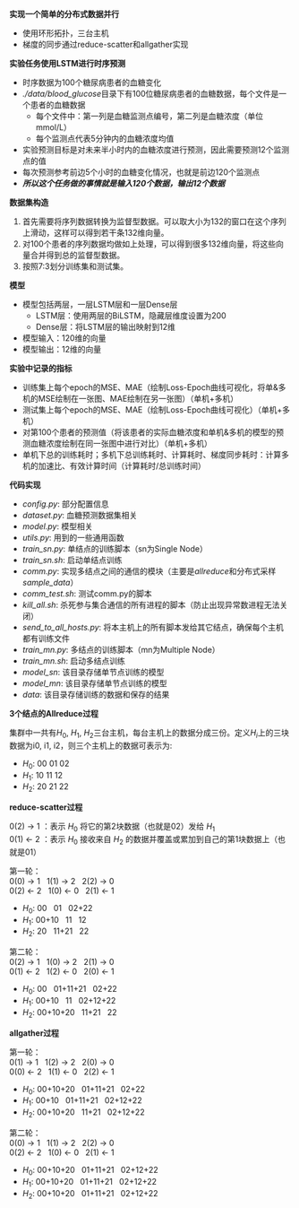 

**实现一个简单的分布式数据并行**
- 使用环形拓扑，三台主机
- 梯度的同步通过reduce-scatter和allgather实现


**实验任务使用LSTM进行时序预测**
- 时序数据为100个糖尿病患者的血糖变化
- *./data/blood_glucose*目录下有100位糖尿病患者的血糖数据，每个文件是一个患者的血糖数据
   - 每个文件中：第一列是血糖监测点编号，第二列是血糖浓度（单位mmol/L）
   - 每个监测点代表5分钟内的血糖浓度均值
- 实验预测目标是对未来半小时内的血糖浓度进行预测，因此需要预测12个监测点的值
- 每次预测参考前边5个小时的血糖变化情况，也就是前边120个监测点
- ***所以这个任务做的事情就是输入120个数据，输出12个数据***


**数据集构造**
1. 首先需要将序列数据转换为监督型数据。可以取大小为132的窗口在这个序列上滑动，这样可以得到若干条132维向量。
2. 对100个患者的序列数据均做如上处理，可以得到很多132维向量，将这些向量合并得到总的监督型数据。
3. 按照7:3划分训练集和测试集。

**模型**
- 模型包括两层，一层LSTM层和一层Dense层
    - LSTM层：使用两层的BiLSTM，隐藏层维度设置为200
    - Dense层：将LSTM层的输出映射到12维
- 模型输入：120维的向量
- 模型输出：12维的向量

**实验中记录的指标**
- 训练集上每个epoch的MSE、MAE（绘制Loss-Epoch曲线可视化，将单&多机的MSE绘制在一张图、MAE绘制在另一张图）（单机+多机）
- 测试集上每个epoch的MSE、MAE（绘制Loss-Epoch曲线可视化）（单机+多机）
- 对第100个患者的预测值（将该患者的实际血糖浓度和单机&多机的模型的预测血糖浓度绘制在同一张图中进行对比）（单机+多机）
- 单机下总的训练耗时；多机下总训练耗时、计算耗时、梯度同步耗时：计算多机的加速比、有效计算时间（计算耗时/总训练时间）

**代码实现**
- *config.py*: 部分配置信息
- *dataset.py*: 血糖预测数据集相关
- *model.py*: 模型相关
- *utils.py*: 用到的一些通用函数
- *train_sn.py*: 单结点的训练脚本（sn为Single Node）
- *train_sn.sh*: 启动单结点训练
- *comm.py*: 实现多结点之间的通信的模块（主要是*allreduce*和分布式采样*sample_data*）
- *comm_test.sh*: 测试comm.py的脚本
- *kill_all.sh*: 杀死参与集合通信的所有进程的脚本（防止出现异常数进程无法关闭）
- *send_to_all_hosts.py*: 将本主机上的所有脚本发给其它结点，确保每个主机都有训练文件
- *train_mn.py*: 多结点的训练脚本（mn为Multiple Node）
- *train_mn.sh*: 启动多结点训练
- *model_sn*: 该目录存储单节点训练的模型
- *model_mn*: 该目录存储单节点训练的模型
- *data*: 该目录存储训练的数据和保存的结果


**3个结点的Allreduce过程**

集群中一共有$H_0$, $H_1$, $H_2$三台主机，每台主机上的数据分成三份。定义$H_i$上的三块数据为i0, i1, i2，则三个主机上的数据可表示为:
- $H_0$:  00 01 02
- $H_1$:  10 11 12
- $H_2$:  20 21 22


**reduce-scatter过程**

0(2) $\rightarrow$ 1 ：表示 $H_0$ 将它的第2块数据（也就是02）发给 $H_1$ \
0(1) $\leftarrow$ 2 ：表示 $H_0$ 接收来自 $H_2$ 的数据并覆盖或累加到自己的第1块数据上（也就是01）

第一轮：\
0(0) $\rightarrow$ 1  &nbsp;  1(1) $\rightarrow$ 2  &nbsp;  2(2) $\rightarrow$ 0  \
0(2) $\leftarrow$ 2  &nbsp;  1(0) $\leftarrow$ 0  &nbsp;  2(1) $\leftarrow$ 1 
- $H_0$: 00     &nbsp; 01     &nbsp; 02+22
- $H_1$: 00+10  &nbsp; 11     &nbsp; 12
- $H_2$: 20     &nbsp; 11+21  &nbsp; 22

第二轮：\
0(2) $\rightarrow$ 1  &nbsp;  1(0) $\rightarrow$ 2  &nbsp;  2(1) $\rightarrow$ 0  \
0(1) $\leftarrow$ 2  &nbsp;  1(2) $\leftarrow$ 0  &nbsp;  2(0) $\leftarrow$ 1 
- $H_0$: 00       &nbsp; 01+11+21 &nbsp; 02+22
- $H_1$: 00+10    &nbsp; 11       &nbsp; 02+12+22
- $H_2$: 00+10+20 &nbsp; 11+21    &nbsp; 22

**allgather过程**

第一轮：\
0(1) $\rightarrow$ 1  &nbsp;  1(2) $\rightarrow$ 2  &nbsp;  2(0) $\rightarrow$ 0  \
0(0) $\leftarrow$ 2  &nbsp;  1(1) $\leftarrow$ 0  &nbsp;  2(2) $\leftarrow$ 1 
- $H_0$: 00+10+20 &nbsp; 01+11+21 &nbsp; 02+22
- $H_1$: 00+10    &nbsp; 01+11+21 &nbsp; 02+12+22
- $H_2$: 00+10+20 &nbsp; 11+21    &nbsp; 02+12+22

第二轮：\
0(0) $\rightarrow$ 1  &nbsp;  1(1) $\rightarrow$ 2  &nbsp;  2(2) $\rightarrow$ 0 \
0(2) $\leftarrow$ 2  &nbsp;  1(0) $\leftarrow$ 0  &nbsp;  2(1) $\leftarrow$ 1
- $H_0$: 00+10+20 &nbsp; 01+11+21 &nbsp; 02+12+22
- $H_1$: 00+10+20 &nbsp; 01+11+21 &nbsp; 02+12+22
- $H_2$: 00+10+20 &nbsp; 01+11+21 &nbsp; 02+12+22
